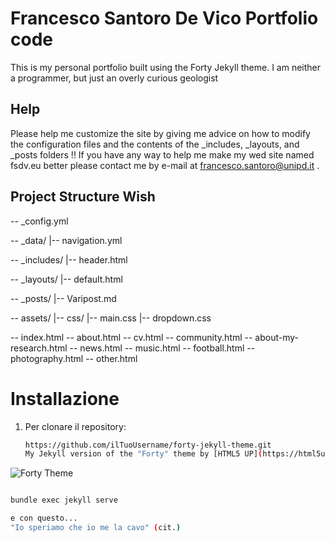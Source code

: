 # Francesco Santoro De Vico Portfolio code

This is my personal portfolio built using the Forty Jekyll theme. I am neither a programmer, but just an overly curious geologist

## Help

Please help me customize the site by giving me advice on how to modify the configuration files and the contents of the _includes, _layouts, and _posts folders !!
If you have any way to help me make my wed site named fsdv.eu better please contact me by e-mail at francesco.santoro@unipd.it . 

## Project Structure Wish

-- _config.yml

-- _data/
   |-- navigation.yml

-- _includes/
   |-- header.html

-- _layouts/
   |-- default.html

-- _posts/
   |-- Varipost.md

-- assets/
   |-- css/
       |-- main.css
       |-- dropdown.css

-- index.html
-- about.html
-- cv.html
-- community.html
-- about-my-research.html
-- news.html
-- music.html
-- football.html
-- photography.html
-- other.html


# Installazione

1. Per clonare il repository:
   ```sh
   https://github.com/ilTuoUsername/forty-jekyll-theme.git
   My Jekyll version of the "Forty" theme by [HTML5 UP](https://html5up.net/).  

![Forty Theme](assets/images/forty.jpg "Forty Theme")
   ```sh
   
   bundle exec jekyll serve

e con questo...
"Io speriamo che io me la cavo" (cit.)
